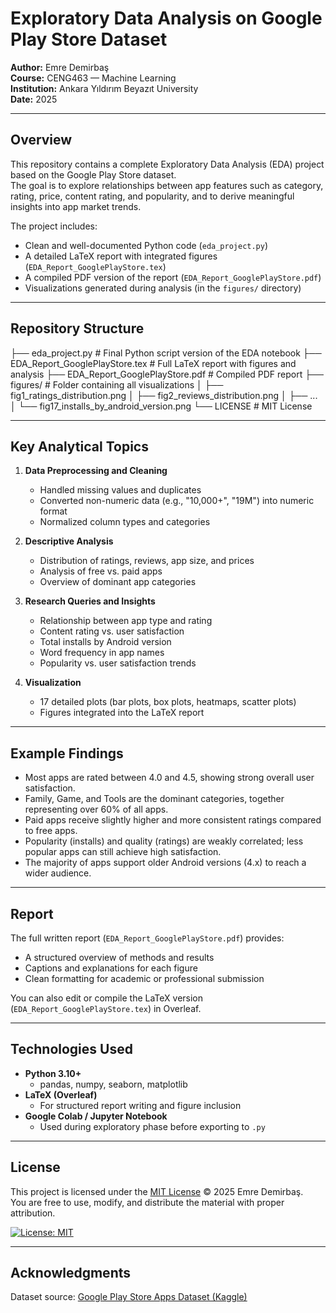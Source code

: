# Exploratory Data Analysis on Google Play Store Dataset

**Author:** Emre Demirbaş  
**Course:** CENG463 — Machine Learning  
**Institution:** Ankara Yıldırım Beyazıt University  
**Date:** 2025  

---

## Overview

This repository contains a complete Exploratory Data Analysis (EDA) project based on the Google Play Store dataset.  
The goal is to explore relationships between app features such as category, rating, price, content rating, and popularity, and to derive meaningful insights into app market trends.

The project includes:
- Clean and well-documented Python code (`eda_project.py`)
- A detailed LaTeX report with integrated figures (`EDA_Report_GooglePlayStore.tex`)
- A compiled PDF version of the report (`EDA_Report_GooglePlayStore.pdf`)
- Visualizations generated during analysis (in the `figures/` directory)

---

## Repository Structure
├── eda_project.py # Final Python script version of the EDA notebook
├── EDA_Report_GooglePlayStore.tex # Full LaTeX report with figures and analysis
├── EDA_Report_GooglePlayStore.pdf # Compiled PDF report
├── figures/ # Folder containing all visualizations
│ ├── fig1_ratings_distribution.png
│ ├── fig2_reviews_distribution.png
│ ├── ...
│ └── fig17_installs_by_android_version.png
└── LICENSE # MIT License


---

## Key Analytical Topics

1. **Data Preprocessing and Cleaning**
   - Handled missing values and duplicates  
   - Converted non-numeric data (e.g., "10,000+", "19M") into numeric format  
   - Normalized column types and categories

2. **Descriptive Analysis**
   - Distribution of ratings, reviews, app size, and prices  
   - Analysis of free vs. paid apps  
   - Overview of dominant app categories

3. **Research Queries and Insights**
   - Relationship between app type and rating  
   - Content rating vs. user satisfaction  
   - Total installs by Android version  
   - Word frequency in app names  
   - Popularity vs. user satisfaction trends  

4. **Visualization**
   - 17 detailed plots (bar plots, box plots, heatmaps, scatter plots)  
   - Figures integrated into the LaTeX report  

---

## Example Findings

- Most apps are rated between 4.0 and 4.5, showing strong overall user satisfaction.  
- Family, Game, and Tools are the dominant categories, together representing over 60% of all apps.  
- Paid apps receive slightly higher and more consistent ratings compared to free apps.  
- Popularity (installs) and quality (ratings) are weakly correlated; less popular apps can still achieve high satisfaction.  
- The majority of apps support older Android versions (4.x) to reach a wider audience.

---

## Report

The full written report (`EDA_Report_GooglePlayStore.pdf`) provides:
- A structured overview of methods and results  
- Captions and explanations for each figure  
- Clean formatting for academic or professional submission  

You can also edit or compile the LaTeX version (`EDA_Report_GooglePlayStore.tex`) in Overleaf.

---

## Technologies Used

- **Python 3.10+**
  - pandas, numpy, seaborn, matplotlib  
- **LaTeX (Overleaf)**
  - For structured report writing and figure inclusion  
- **Google Colab / Jupyter Notebook**
  - Used during exploratory phase before exporting to `.py`

---

## License

This project is licensed under the [MIT License](LICENSE) © 2025 Emre Demirbaş.  
You are free to use, modify, and distribute the material with proper attribution.

[![License: MIT](https://img.shields.io/badge/License-MIT-yellow.svg)](https://opensource.org/licenses/MIT)

---

## Acknowledgments

Dataset source: [Google Play Store Apps Dataset (Kaggle)](https://www.kaggle.com/datasets/lava18/google-play-store-apps)  
